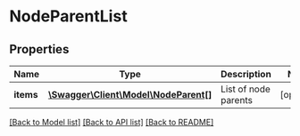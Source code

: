 # NodeParentList

## Properties
Name | Type | Description | Notes
------------ | ------------- | ------------- | -------------
**items** | [**\Swagger\Client\Model\NodeParent[]**](NodeParent.md) | List of node parents | [optional] 

[[Back to Model list]](../README.md#documentation-for-models) [[Back to API list]](../README.md#documentation-for-api-endpoints) [[Back to README]](../README.md)


